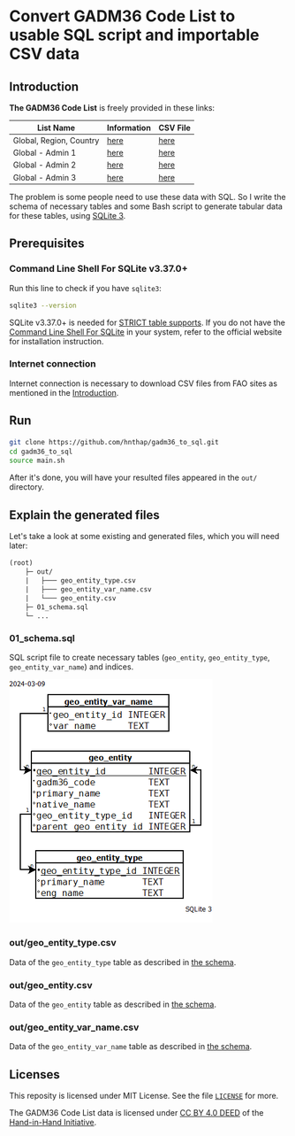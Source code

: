 # Convert GADM36 Code List to usable SQL script and importable CSV data

## Introduction

**The GADM36 Code List** is freely provided in these links:

| List Name | Information | CSV File | 
| --- | --- | --- |
| Global, Region, Country | [here](https://data.apps.fao.org/catalog/dataset/gadm36-code-list-global-region-country) | [here](https://data.apps.fao.org/catalog/dataset/1961e5b7-01a3-4d9f-bc05-9fd087871fde/resource/41621125-7666-4b0f-946d-586eb4707244/download/gadm36_0.csv) |
| Global - Admin 1 | [here](https://data.apps.fao.org/catalog/dataset/gadm36-code-list-global-admin-1) | [here](https://docs.google.com/spreadsheets/d/1S0_Wl0bM8EAyX23M4Yld7nIuh6esoWh9IVs_QrWYeBU/gviz/tq?tqx=out:csv&sheet=gadm36_1) |
| Global - Admin 2 | [here](https://data.apps.fao.org/catalog/dataset/gadm36-code-list-global-admin-2) | [here](https://data.apps.fao.org/catalog/dataset/16eedb5a-fc69-49fb-b3ea-ea772d189b04/resource/e900f155-86a0-4588-9295-ff3bc0ffcdcd/download/gadm36_2.csv) |
| Global - Admin 3 | [here](https://data.apps.fao.org/catalog/dataset/gadm36-code-list-global-admin-3) | [here](https://data.apps.fao.org/catalog/dataset/e53331d6-a4b4-405e-b4e7-6bccaf169b33/resource/ccbdd10e-d3e7-4613-bde2-f1efdc2e9b3f/download/gadm36_3.csv) |

The problem is some people need to use these data with SQL. So I write the schema of necessary tables and some Bash script to generate tabular data for these tables, using [SQLite 3](https://www.sqlite.org/).

## Prerequisites

### Command Line Shell For SQLite v3.37.0+

Run this line to check if you have `sqlite3`:
```bash
sqlite3 --version
```
SQLite v3.37.0+ is needed for [STRICT table supports](https://www.sqlite.org/stricttables.html). If you do not have the [Command Line Shell For SQLite](https://sqlite.org/cli.html) in your system, refer to the official website for installation instruction.
### Internet connection

Internet connection is necessary to download CSV files from FAO sites as mentioned in the [Introduction](#introduction).

## Run

```bash
git clone https://github.com/hnthap/gadm36_to_sql.git
cd gadm36_to_sql
source main.sh
```

After it's done, you will have your resulted files appeared in the `out/` directory.

## Explain the generated files

Let's take a look at some existing and generated files, which you will need later:

```
(root)
    ├─ out/ 
    |   ├─── geo_entity_type.csv
    |   ├─── geo_entity_var_name.csv
    |   └─── geo_entity.csv
    ├─ 01_schema.sql
    └─ ...
```

### 01_schema.sql

SQL script file to create necessary tables (`geo_entity`, `geo_entity_type`, `geo_entity_var_name`) and indices.

![SQLite database schema diagram](diagrams/gadm36_sqlite3.png)

### out/geo_entity_type.csv

Data of the `geo_entity_type` table as described in [the schema](#01_schemasql).

### out/geo_entity.csv

Data of the `geo_entity` table as described in [the schema](#01_schemasql).

### out/geo_entity_var_name.csv

Data of the `geo_entity_var_name` table as described in [the schema](#01_schemasql).

## Licenses

This reposity is licensed under MIT License. See the file [`LICENSE`](./LICENSE) for more.

The GADM36 Code List data is licensed under [CC BY 4.0 DEED](https://creativecommons.org/licenses/by/4.0/) of the [Hand-in-Hand Initiative](https://data.apps.fao.org/catalog/organization/hand-in-hand).
